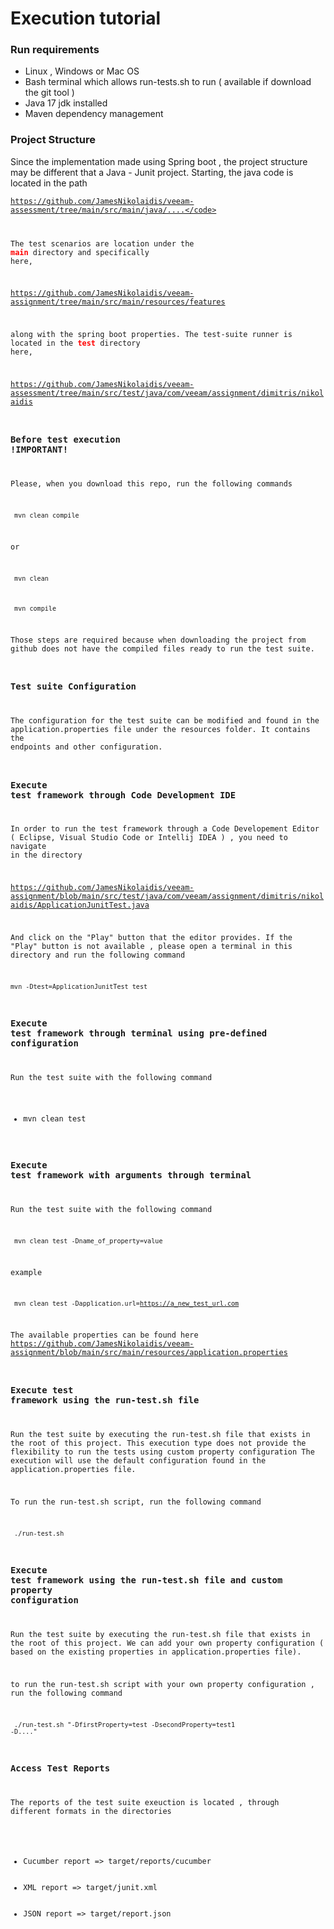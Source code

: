 # Execution tutorial

### Run requirements 

<ul>
  <li>Linux , Windows or Mac OS</li>
  <li>Bash terminal which allows run-tests.sh to run ( available if download the git tool )</li>
  <li>Java 17 jdk installed</li>
  <li>Maven dependency management</li>
</ul>

### Project Structure
Since the implementation made using Spring boot , the project structure may be different that a Java - Junit project.
Starting, the java code is located in the path 

<code>https://github.com/JamesNikolaidis/veeam-assessment/tree/main/src/main/java/....</code>

The test scenarios are location under the <b style='color:red !important;'>main</b> directory and specifically here, 

<a>https://github.com/JamesNikolaidis/veeam-assignment/tree/main/src/main/resources/features</a> 

along with the spring boot properties.
The test-suite runner is located in the <b style='color:red !important;'>test</b> directory here, 

<a>https://github.com/JamesNikolaidis/veeam-assessment/tree/main/src/test/java/com/veeam/assignment/dimitris/nikolaidis</a> 

### Before test execution !IMPORTANT! 
Please, when you download this repo, run the following commands 

<code> mvn clean compile </code> 

or 

<code> mvn clean </code>

<code> mvn compile </code> 

Those steps are required because when downloading the project from github does not have the compiled files ready to run the test suite. 

### Test suite Configuration
The configuration for the test suite can be modified and found in the application.properties file under the resources folder.
It contains the endpoints and other configuration.

### Execute test framework through Code Development IDE
In order to run the test framework through a Code Developement Editor ( Eclipse, Visual Studio Code or Intellij IDEA ) , you need to navigate in the directory

<a>https://github.com/JamesNikolaidis/veeam-assignment/blob/main/src/test/java/com/veeam/assignment/dimitris/nikolaidis/ApplicationJunitTest.java</a>

And click on the "Play" button that the editor provides.
If the "Play" button is not available , please open a terminal in this directory and run the following command

<code>mvn -Dtest=ApplicationJunitTest  test </code>

### Execute test framework through terminal using pre-defined configuration
Run the test suite with the following command

* mvn clean test


### Execute test framework with arguments through terminal
Run the test suite with the following command

<code> mvn clean test -Dname_of_property=value</code>

example

<code> mvn clean test -Dapplication.url=https://a_new_test_url.com</code>

The available properties can be found here <a>https://github.com/JamesNikolaidis/veeam-assignment/blob/main/src/main/resources/application.properties</a>


### Execute test framework using the run-test.sh file
Run the test suite by executing the run-test.sh file that exists in the root of this project.
This execution type does not provide the flexibility to run the tests using custom property configuration
The execution will use the default configuration found in the application.properties file. 

To run the run-test.sh script, run the following command 

<code> ./run-test.sh</code> 

### Execute test framework using the run-test.sh file and custom property configuration
Run the test suite by executing the run-test.sh file that exists in the root of this project.
We can add your own property configuration ( based on the existing properties in application.properties file).

to run the run-test.sh script with your own property configuration , run the following command

<code> ./run-test.sh "-DfirstProperty=test -DsecondProperty=test1 -D...."     </code> 

### Access Test Reports
The reports of the test suite exeuction is located , through different formats in the directories
<ul>
  <li>Cucumber report => target/reports/cucumber</li>
  <li>XML report => target/junit.xml</li>
  <li>JSON report => target/report.json</li>
</ul>


